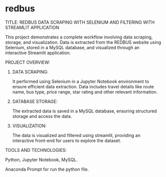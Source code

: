 # redbus
TITLE: REDBUS DATA SCRAPING  WITH SELENIUM AND FILTERING WITH STREAMLIT APPLICATION

This project demonstrates a complete workflow involving data scraping, storage, and visualization.  Data is extracted from the REDBUS website using Selenium, stored in a MySQL database, and visualized through an interactive Streamlit application.

PROJECT OVERVIEW:
1. DATA SCRAPING:

   It performed  using Selenium in a Jupyter Notebook environment to ensure efficient data 
   extraction.
   Data includes travel details like route name, bus type, price range, star rating and other 
   relevant information.
   
3. DATABASE STORAGE:

   The extracted data is saved in a MySQL database, ensuring structured storage and access the 
   data.

5. VISUALIZATION:

   The data is visualized and filtered using streamlit, providing an interactive front-end for 
   users to explore the dataset.

TOOLS AND TECHNOLOGIES:

Python, Jupyter Notebook, MySQL.

Anaconda Prompt for run the python file.
